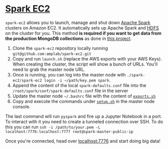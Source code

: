# [Spark EC2](https://github.com/amplab/spark-ec2)

`spark-ec2` allows you to launch, manage and shut down [Apache Spark](http://spark.apache.org/docs/latest/ec2-scripts.html) clusters on Amazon EC2. It automatically sets up Apache Spark and [HDFS](https://hadoop.apache.org/docs/stable/hadoop-project-dist/hadoop-hdfs/HdfsUserGuide.html) on the cluster for you. This method **is required if you want to get data from the production MongoDB collections** as done in [this project](https://github.com/bufferapp/buffer-spark-mongo).

1. Clone the `spark-ec2` repository locally running `git@github.com:amplab/spark-ec2.git`
1. Copy and run `launch.sh` (replace the AWS exports with your AWS Keys). When creating the cluster, the script will show a bunch of URLs. You'll need to grab the master node URL.
1. Once is running, you can log into the master node with `./spark-ec2/spark-ec2 login -i ~/path/key.pem spark`.
1. Append the content of the local `spark-defaults.conf` file into the `/root/spark/conf/spark-defaults.conf` file in the server
1. Update the master node `~/.bashrc` file with the content of [`exports.sh`](exports.sh)
1. Copy and execute the commands under [`setup.sh`](setup.sh) in the master node console.

The last command will run `pyspark` and fire up a Jupyter Notebook in a port. To interact with it you need to create a tunneled connection over SSH. To do this you can run `ssh -i /path/to/your.pem -L localhost:7776:localhost:7777 root@spark-master-public-ip`

Once you're connected, head over [localhost:7776](http://localhost:7776) and start doing big data!
